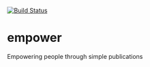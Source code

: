 [![Build Status](https://snap-ci.com/cacarrara/empower/branch/master/build_image)](https://snap-ci.com/cacarrara/empower/branch/master)

# empower
Empowering people through simple publications
